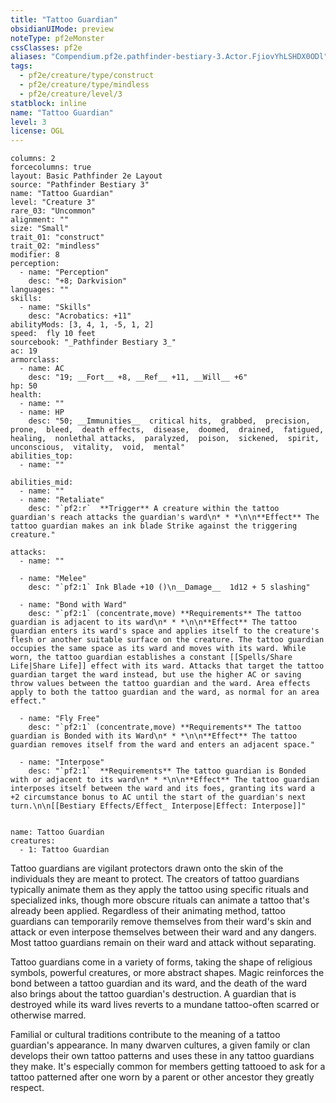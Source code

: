 ```yaml
---
title: "Tattoo Guardian"
obsidianUIMode: preview
noteType: pf2eMonster
cssClasses: pf2e
aliases: "Compendium.pf2e.pathfinder-bestiary-3.Actor.FjiovYhLSHDX0ODl" 
tags:
  - pf2e/creature/type/construct
  - pf2e/creature/type/mindless
  - pf2e/creature/level/3
statblock: inline
name: "Tattoo Guardian"
level: 3
license: OGL
---
```


```statblock
columns: 2
forcecolumns: true
layout: Basic Pathfinder 2e Layout
source: "Pathfinder Bestiary 3"
name: "Tattoo Guardian"
level: "Creature 3"
rare_03: "Uncommon"
alignment: ""
size: "Small"
trait_01: "construct"
trait_02: "mindless"
modifier: 8
perception:
  - name: "Perception"
    desc: "+8; Darkvision"
languages: ""
skills:
  - name: "Skills"
    desc: "Acrobatics: +11"
abilityMods: [3, 4, 1, -5, 1, 2]
speed:  fly 10 feet
sourcebook: "_Pathfinder Bestiary 3_"
ac: 19
armorclass:
  - name: AC
    desc: "19; __Fort__ +8, __Ref__ +11, __Will__ +6"
hp: 50
health:
  - name: ""
  - name: HP
    desc: "50; __Immunities__  critical hits,  grabbed,  precision,  prone,  bleed,  death effects,  disease,  doomed,  drained,  fatigued,  healing,  nonlethal attacks,  paralyzed,  poison,  sickened,  spirit,  unconscious,  vitality,  void,  mental"
abilities_top:
  - name: ""

abilities_mid:
  - name: ""
  - name: "Retaliate"
    desc: "`pf2:r`  **Trigger** A creature within the tattoo guardian's reach attacks the guardian's ward\n* * *\n\n**Effect** The tattoo guardian makes an ink blade Strike against the triggering creature."

attacks:
  - name: ""

  - name: "Melee"
    desc: "`pf2:1` Ink Blade +10 ()\n__Damage__  1d12 + 5 slashing"

  - name: "Bond with Ward"
    desc: "`pf2:1` (concentrate,move) **Requirements** The tattoo guardian is adjacent to its ward\n* * *\n\n**Effect** The tattoo guardian enters its ward's space and applies itself to the creature's flesh or another suitable surface on the creature. The tattoo guardian occupies the same space as its ward and moves with its ward. While worn, the tattoo guardian establishes a constant [[Spells/Share Life|Share Life]] effect with its ward. Attacks that target the tattoo guardian target the ward instead, but use the higher AC or saving throw values between the tattoo guardian and the ward. Area effects apply to both the tattoo guardian and the ward, as normal for an area effect."

  - name: "Fly Free"
    desc: "`pf2:1` (concentrate,move) **Requirements** The tattoo guardian is Bonded with its Ward\n* * *\n\n**Effect** The tattoo guardian removes itself from the ward and enters an adjacent space."

  - name: "Interpose"
    desc: "`pf2:1`  **Requirements** The tattoo guardian is Bonded with or adjacent to its ward\n* * *\n\n**Effect** The tattoo guardian interposes itself between the ward and its foes, granting its ward a +2 circumstance bonus to AC until the start of the guardian's next turn.\n\n[[Bestiary Effects/Effect_ Interpose|Effect: Interpose]]"
 
```

```encounter-table
name: Tattoo Guardian
creatures:
  - 1: Tattoo Guardian
```



Tattoo guardians are vigilant protectors drawn onto the skin of the individuals they are meant to protect. The creators of tattoo guardians typically animate them as they apply the tattoo using specific rituals and specialized inks, though more obscure rituals can animate a tattoo that's already been applied. Regardless of their animating method, tattoo guardians can temporarily remove themselves from their ward's skin and attack or even interpose themselves between their ward and any dangers. Most tattoo guardians remain on their ward and attack without separating.

Tattoo guardians come in a variety of forms, taking the shape of religious symbols, powerful creatures, or more abstract shapes. Magic reinforces the bond between a tattoo guardian and its ward, and the death of the ward also brings about the tattoo guardian's destruction. A guardian that is destroyed while its ward lives reverts to a mundane tattoo-often scarred or otherwise marred.

Familial or cultural traditions contribute to the meaning of a tattoo guardian's appearance. In many dwarven cultures, a given family or clan develops their own tattoo patterns and uses these in any tattoo guardians they make. It's especially common for members getting tattooed to ask for a tattoo patterned after one worn by a parent or other ancestor they greatly respect.
